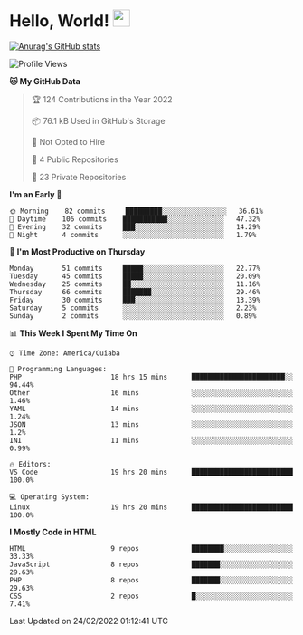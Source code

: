 
# Hello, World! <img src="https://raw.githubusercontent.com/MartinHeinz/MartinHeinz/master/wave.gif" width="30px">

[![Anurag's GitHub stats](https://github-readme-stats.vercel.app/api?username=ilismarque&count_private=true&show_icons=true&theme=dracula)](https://github.com/anuraghazra/github-readme-stats)

<!--START_SECTION:waka-->
![Profile Views](http://img.shields.io/badge/Profile%20Views-10-blue)

**🐱 My GitHub Data** 

> 🏆 124 Contributions in the Year 2022
 > 
> 📦 76.1 kB Used in GitHub's Storage 
 > 
> 🚫 Not Opted to Hire
 > 
> 📜 4 Public Repositories 
 > 
> 🔑 23 Private Repositories  
 > 
**I'm an Early 🐤** 

```text
🌞 Morning    82 commits     █████████░░░░░░░░░░░░░░░░   36.61% 
🌆 Daytime    106 commits    ███████████░░░░░░░░░░░░░░   47.32% 
🌃 Evening    32 commits     ███░░░░░░░░░░░░░░░░░░░░░░   14.29% 
🌙 Night      4 commits      ░░░░░░░░░░░░░░░░░░░░░░░░░   1.79%

```
📅 **I'm Most Productive on Thursday** 

```text
Monday       51 commits     █████░░░░░░░░░░░░░░░░░░░░   22.77% 
Tuesday      45 commits     █████░░░░░░░░░░░░░░░░░░░░   20.09% 
Wednesday    25 commits     ██░░░░░░░░░░░░░░░░░░░░░░░   11.16% 
Thursday     66 commits     ███████░░░░░░░░░░░░░░░░░░   29.46% 
Friday       30 commits     ███░░░░░░░░░░░░░░░░░░░░░░   13.39% 
Saturday     5 commits      ░░░░░░░░░░░░░░░░░░░░░░░░░   2.23% 
Sunday       2 commits      ░░░░░░░░░░░░░░░░░░░░░░░░░   0.89%

```


📊 **This Week I Spent My Time On** 

```text
⌚︎ Time Zone: America/Cuiaba

💬 Programming Languages: 
PHP                      18 hrs 15 mins      ███████████████████████░░   94.44% 
Other                    16 mins             ░░░░░░░░░░░░░░░░░░░░░░░░░   1.46% 
YAML                     14 mins             ░░░░░░░░░░░░░░░░░░░░░░░░░   1.24% 
JSON                     13 mins             ░░░░░░░░░░░░░░░░░░░░░░░░░   1.2% 
INI                      11 mins             ░░░░░░░░░░░░░░░░░░░░░░░░░   0.99%

🔥 Editors: 
VS Code                  19 hrs 20 mins      █████████████████████████   100.0%

💻 Operating System: 
Linux                    19 hrs 20 mins      █████████████████████████   100.0%

```

**I Mostly Code in HTML** 

```text
HTML                     9 repos             ████████░░░░░░░░░░░░░░░░░   33.33% 
JavaScript               8 repos             ███████░░░░░░░░░░░░░░░░░░   29.63% 
PHP                      8 repos             ███████░░░░░░░░░░░░░░░░░░   29.63% 
CSS                      2 repos             █░░░░░░░░░░░░░░░░░░░░░░░░   7.41%

```



 Last Updated on 24/02/2022 01:12:41 UTC
<!--END_SECTION:waka-->

<!--
**ilismarque/ilismarque** is a ✨ _special_ ✨ repository because its `README.md` (this file) appears on your GitHub profile.

Here are some ideas to get you started:

- 🔭 I’m currently working on ...
- 🌱 I’m currently learning ...
- 👯 I’m looking to collaborate on ...
- 🤔 I’m looking for help with ...
- 💬 Ask me about ...
- 📫 How to reach me: ...
- 😄 Pronouns: ...
- ⚡ Fun fact: ...
-->
